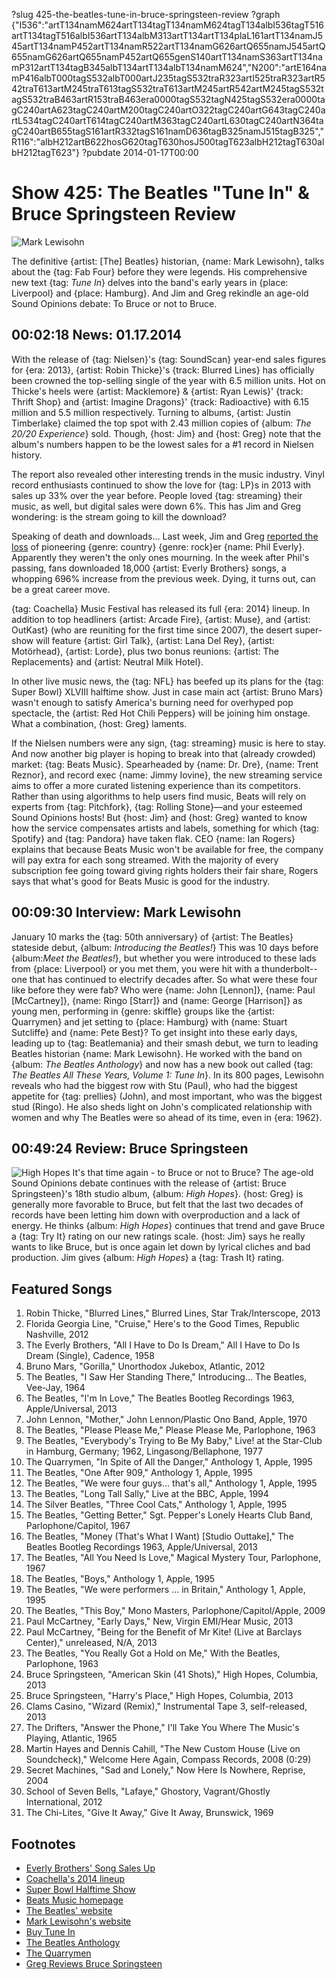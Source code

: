 ?slug 425-the-beatles-tune-in-bruce-springsteen-review
?graph {"I536":"artT134namM624artT134tagT134namM624tagT134albI536tagT516artT134tagT516albI536artT134albM313artT134artT134plaL161artT134namJ545artT134namP452artT134namR522artT134namG626artQ655namJ545artQ655namG626artQ655namP452artQ655genS140artT134namS363artT134namP312artT134tagB345albT134artT134albT134namM624","N200":"artE164namP416albT000tagS532albT000artJ235tagS532traR323artI525traR323artR542traT613artM245traT613tagS532traT613artM245artR542artM245tagS532tagS532traB463artR153traB463era0000tagS532tagN425tagS532era0000tagC240artA623tagC240artM200tagC240artO322tagC240artG643tagC240artL534tagC240artT614tagC240artM363tagC240artL630tagC240artN364tagC240artB655tagS161artR332tagS161namD636tagB325namJ515tagB325","R116":"albH212artB622hosG620tagT630hosJ500tagT623albH212tagT630albH212tagT623"}
?pubdate 2014-01-17T00:00

# Show 425: The Beatles  "Tune In" & Bruce Springsteen Review

![Mark Lewisohn](http://static.soundopinions.org/images/2014/beatles_web.jpg)

The definitive {artist: [The] Beatles} historian, {name: Mark Lewisohn}, talks about the {tag: Fab Four} before they were legends. His comprehensive new text {tag: *Tune In*} delves into the band's early years in {place: Liverpool} and {place: Hamburg}. And Jim and Greg rekindle an age-old Sound Opinions debate: To Bruce or not to Bruce.

## 00:02:18 News: 01.17.2014
With the release of {tag: Nielsen}'s {tag: SoundScan} year-end sales figures for {era: 2013}, {artist: Robin Thicke}'s {track: Blurred Lines} has officially been crowned the top-selling single of the year with 6.5 million units. Hot on Thicke's heels were {artist: Macklemore} & {artist: Ryan Lewis}' {track: Thrift Shop} and {artist: Imagine Dragons}' {track: Radioactive} with 6.15 million and 5.5 million respectively. Turning to albums, {artist: Justin Timberlake} claimed the top spot with 2.43 million copies of {album: *The 20/20 Experience*} sold. Though, {host: Jim} and {host: Greg} note that the album's numbers happen to be the lowest sales for a #1 record in Nielsen history.

The report also revealed other interesting trends in the music industry. Vinyl record enthusiasts continued to show the love for {tag: LP}s in 2013 with sales up 33% over the year before. People loved {tag: streaming} their music, as well, but digital sales were down 6%. This has Jim and Greg wondering: is the stream going to kill the download?

Speaking of death and downloads... Last week, Jim and Greg [reported the loss](/show/424/) of pioneering {genre: country} {genre: rock}er {name: Phil Everly}. Apparently they weren't the only ones mourning. In the week after Phil's passing, fans downloaded 18,000 {artist: Everly Brothers} songs, a whopping 696% increase from the previous week. Dying, it turns out, can be a great career move.

{tag: Coachella} Music Festival has released its full {era: 2014} lineup. In addition to top headliners {artist: Arcade Fire}, {artist: Muse}, and {artist: OutKast} (who are reuniting for the first time since 2007), the desert super-show will feature {artist: Girl Talk}, {artist: Lana Del Rey}, {artist: Motörhead}, {artist: Lorde}, plus two bonus reunions: {artist: The Replacements} and {artist: Neutral Milk Hotel}. 

In other live music news, the {tag: NFL} has beefed up its plans for the {tag: Super Bowl} XLVIII halftime show. Just in case main act {artist: Bruno Mars} wasn't enough to satisfy America's burning need for overhyped pop spectacle, the {artist: Red Hot Chili Peppers} will be joining him onstage. What a combination, {host: Greg} laments. 

If the Nielsen numbers were any sign, {tag: streaming} music is here to stay. And now another big player is hoping to break into that (already crowded) market: {tag: Beats Music}. Spearheaded by {name: Dr. Dre}, {name: Trent Reznor}, and record exec {name: Jimmy Iovine}, the new streaming service aims to offer a more curated listening experience than its competitors. Rather than using algorithms to help users find music, Beats will rely on experts from {tag: Pitchfork}, {tag: Rolling Stone}—and your esteemed Sound Opinions hosts! But {host: Jim} and {host: Greg} wanted to know how the service compensates artists and labels, something for which {tag: Spotify} and {tag: Pandora} have taken flak. CEO {name: Ian Rogers} explains that because Beats Music won't be available for free, the company will pay extra for each song streamed. With the majority of every subscription fee going toward giving rights holders their fair share, Rogers says that what's good for Beats Music is good for the industry.

## 00:09:30 Interview: Mark Lewisohn
January 10 marks the {tag: 50th anniversary} of {artist: The Beatles} stateside debut, {album: *Introducing the Beatles!*} This was 10 days before {album:*Meet the Beatles!*}, but whether you were introduced to these lads from {place: Liverpool} or you met them, you were hit with a thunderbolt--one that has continued to electrify decades after. So what were these four like before they were fab? Who were {name: John [Lennon]}, {name: Paul [McCartney]}, {name: Ringo [Starr]} and {name: George [Harrison]} as young men, performing in {genre: skiffle} groups like the {artist: Quarrymen} and jet setting to {place: Hamburg} with {name: Stuart Sutcliffe} and {name: Pete Best}? To get insight into these early days, leading up to {tag: Beatlemania} and their smash debut, we turn to leading Beatles historian {name: Mark Lewisohn}. He worked with the band on {album: *The Beatles Anthology*} and now has a new book out called {tag: *The Beatles All These Years, Volume 1: Tune In*}. In its 800 pages, Lewisohn reveals who had the biggest row with Stu (Paul), who had the biggest appetite for {tag: prellies} (John), and most important, who was the biggest stud (Ringo). He also sheds light on John's complicated relationship with women and why The Beatles were so ahead of its time, even in {era: 1962}.

## 00:49:24 Review: Bruce Springsteen
![High Hopes](http://is4.mzstatic.com/image/thumb/Music/v4/0c/2d/43/0c2d43f2-35a2-32d9-7839-c4e23e147a78/source/600x600bb.jpg "178834/741055385")
It's that time again - to Bruce or not to Bruce? The age-old Sound Opinions debate continues with the release of {artist: Bruce Springsteen}'s 18th studio album, {album: *High Hopes*}. {host: Greg} is generally more favorable to Bruce, but felt that the last two decades of records have been letting him down with overproduction and a lack of energy. He thinks {album: *High Hopes*} continues that trend and gave Bruce a {tag: Try It} rating on our new ratings scale. {host: Jim} says he really wants to like Bruce, but is once again let down by lyrical cliches and bad production. Jim gives {album: *High Hopes*} a {tag: Trash It} rating.


## Featured Songs
1. Robin Thicke, "Blurred Lines," Blurred Lines, Star Trak/Interscope, 2013
1. Florida Georgia Line, "Cruise," Here's to the Good Times, Republic Nashville, 2012
1. The Everly Brothers, "All I Have to Do Is Dream," All I Have to Do Is Dream (Single), Cadence, 1958
1. Bruno Mars, "Gorilla," Unorthodox Jukebox, Atlantic, 2012
1. The Beatles, "I Saw Her Standing There," Introducing… The Beatles, Vee-Jay, 1964
1. The Beatles, "I'm In Love," The Beatles Bootleg Recordings 1963, Apple/Universal, 2013
1. John Lennon, "Mother," John Lennon/Plastic Ono Band, Apple, 1970
1. The Beatles, "Please Please Me," Please Please Me, Parlophone, 1963
1. The Beatles, "Everybody's Trying to Be My Baby," Live! at the Star-Club in Hamburg, Germany; 1962, Lingasong/Bellaphone, 1977
1. The Quarrymen, "In Spite of All the Danger," Anthology 1, Apple, 1995
1. The Beatles, "One After 909," Anthology 1, Apple, 1995
1. The Beatles, "We were four guys… that's all," Anthology 1, Apple, 1995
1. The Beatles, "Long Tall Sally," Live at the BBC, Apple, 1994
1. The Silver Beatles, "Three Cool Cats," Anthology 1, Apple, 1995
1. The Beatles, "Getting Better," Sgt. Pepper's Lonely Hearts Club Band, Parlophone/Capitol, 1967
1. The Beatles, "Money (That's What I Want) [Studio Outtake]," The Beatles Bootleg Recordings 1963, Apple/Universal, 2013
1. The Beatles, "All You Need Is Love," Magical Mystery Tour, Parlophone, 1967
1. The Beatles, "Boys," Anthology 1, Apple, 1995
1. The Beatles, "We were performers ... in Britain," Anthology 1, Apple, 1995
1. The Beatles, "This Boy," Mono Masters, Parlophone/Capitol/Apple, 2009
1. Paul McCartney, "Early Days," New, Virgin EMI/Hear Music, 2013
1. Paul McCartney, "Being for the Benefit of Mr Kite! (Live at Barclays Center)," unreleased, N/A, 2013
1. The Beatles, "You Really Got a Hold on Me," With the Beatles, Parlophone, 1963
1. Bruce Springsteen, "American Skin (41 Shots)," High Hopes, Columbia, 2013
1. Bruce Springsteen, "Harry's Place," High Hopes, Columbia, 2013
1. Clams Casino, "Wizard (Remix)," Instrumental Tape 3, self-released, 2013
1. The Drifters, "Answer the Phone," I'll Take You Where The Music's Playing, Atlantic, 1965
1. Martin Hayes and Dennis Cahill, "The New Custom House (Live on Soundcheck)," Welcome Here Again, Compass Records, 2008 (0:29)
1. Secret Machines, "Sad and Lonely," Now Here Is Nowhere, Reprise, 2004
1. School of Seven Bells, "Lafaye," Ghostory, Vagrant/Ghostly International, 2012
1. The Chi-Lites, "Give It Away," Give It Away, Brunswick, 1969


## Footnotes
- [Everly Brothers' Song Sales Up](http://www.billboard.com/biz/articles/news/chart-alert/5869361/everly-brothers-song-sales-up-696-following-death-of-phil)
- [Coachella's 2014 lineup](http://www.coachella.com/lineup/)
- [Super Bowl Halftime Show](http://www.reuters.com/article/2014/01/12/us-usa-superbowl-halftime-idUSBREA0B00Z20140112)
- [Beats Music homepage](https://beatsmusic.com/)
- [The Beatles' website](http://www.thebeatles.com/)
- [Mark Lewisohn's website](http://www.marklewisohn.net/)
- [Buy Tune In](http://www.amazon.com/Tune-In-Beatles-These-Years/dp/1400083052)
- [The Beatles Anthology](http://www.thebeatles.com/album/beatles-anthology-1)
- [The Quarrymen](http://www.youtube.com/watch?v=RuuOAA9ekbg)
- [Greg Reviews Bruce Springsteen](http://articles.chicagotribune.com/2014-01-14/entertainment/chi-music-bruce-springsteen-high-hopes-review-20140114_1_bruce-springsteen-frankie-fell-havalinas)
